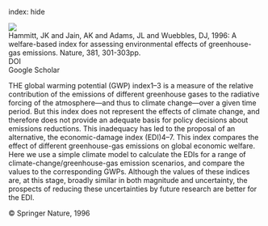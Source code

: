 index: hide

<div class="Citation">
    <div class="Citation-thumb CitationThumb-linked"  data-href="https://doi.org/10.1038/381301a0">
      <img src="https://static.claimspace.cloud/climate-study-static/refs/thumbs/8/Hammitt_et_al_1996-thumb.png" />
    </div>

  <div class="Citation-body">
    <div class="Citation-text">Hammitt, JK and Jain, AK and Adams, JL and Wuebbles, DJ, 1996: A welfare-based index for assessing environmental effects of greenhouse-gas emissions. <span class="Article-journal">Nature, </span><span class="Article-volume">381, </span>301-303pp.</div>
    <div class="Citation-links">
      <div class="CitationLink" data-href="https://doi.org/10.1038/381301a0">
        <div class="CitationLink-icon CitationLink-Doi"></div>
        <div class="CitationLink-text">DOI</div>
      </div>
      <div class="CitationLink" data-href="https://scholar.google.com/scholar?q=10.1038/381301a0">
        <div class="CitationLink-icon CitationLink-Scholar"></div>
        <div class="CitationLink-text">Google Scholar</div>
      </div>
    </div>
  </div>
</div>

THE global warming potential (GWP) index1–3 is a measure of the relative contribution of the emissions of different greenhouse gases to the radiative forcing of the atmosphere—and thus to climate change—over a given time period. But this index does not represent the effects of climate change, and therefore does not provide an adequate basis for policy decisions about emissions reductions. This inadequacy has led to the proposal of an alternative, the economic-damage index (EDI)4–7. This index compares the effect of different greenhouse-gas emissions on global economic welfare. Here we use a simple climate model to calculate the EDIs for a range of climate-change/greenhouse-gas emission scenarios, and compare the values to the corresponding GWPs. Although the values of these indices are, at this stage, broadly similar in both magnitude and uncertainty, the prospects of reducing these uncertainties by future research are better for the EDI.

<div class="Citation-copy">
&copy; Springer Nature, 1996
</div>